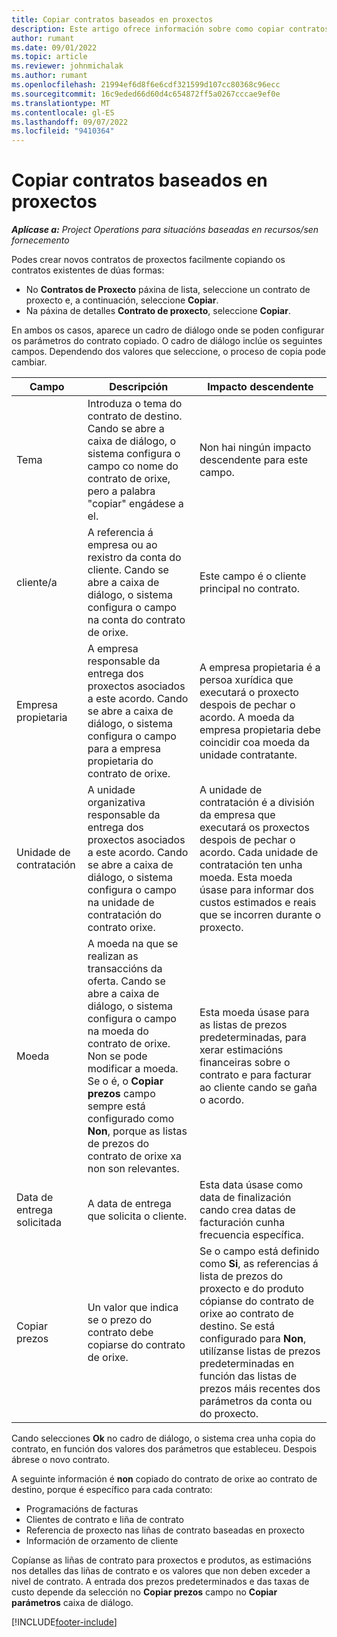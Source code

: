 ```yaml
---
title: Copiar contratos baseados en proxectos
description: Este artigo ofrece información sobre como copiar contratos de proxecto en Microsoft Dynamics 365 Project Operations.
author: rumant
ms.date: 09/01/2022
ms.topic: article
ms.reviewer: johnmichalak
ms.author: rumant
ms.openlocfilehash: 21994ef6d8f6e6cdf321599d107cc80368c96ecc
ms.sourcegitcommit: 16c9eded66d60d4c654872ff5a0267cccae9ef0e
ms.translationtype: MT
ms.contentlocale: gl-ES
ms.lasthandoff: 09/07/2022
ms.locfileid: "9410364"
---
```

# <a name="copy-project-based-contracts"></a>Copiar contratos baseados en proxectos

_**Aplícase a:** Project Operations para situacións baseadas en recursos/sen fornecemento_

Podes crear novos contratos de proxectos facilmente copiando os contratos existentes de dúas formas:

- No **Contratos de Proxecto** páxina de lista, seleccione un contrato de proxecto e, a continuación, seleccione **Copiar**.
- Na páxina de detalles **Contrato de proxecto**, seleccione **Copiar**.

En ambos os casos, aparece un cadro de diálogo onde se poden configurar os parámetros do contrato copiado. O cadro de diálogo inclúe os seguintes campos. Dependendo dos valores que seleccione, o proceso de copia pode cambiar.

| Campo | Descripción | Impacto descendente |
| --- | --- | --- |
| Tema | Introduza o tema do contrato de destino. Cando se abre a caixa de diálogo, o sistema configura o campo co nome do contrato de orixe, pero a palabra "copiar" engádese a el. | Non hai ningún impacto descendente para este campo. |
| cliente/a | A referencia á empresa ou ao rexistro da conta do cliente. Cando se abre a caixa de diálogo, o sistema configura o campo na conta do contrato de orixe. | Este campo é o cliente principal no contrato. |
| Empresa propietaria | A empresa responsable da entrega dos proxectos asociados a este acordo. Cando se abre a caixa de diálogo, o sistema configura o campo para a empresa propietaria do contrato de orixe. | A empresa propietaria é a persoa xurídica que executará o proxecto despois de pechar o acordo. A moeda da empresa propietaria debe coincidir coa moeda da unidade contratante. |
| Unidade de contratación | A unidade organizativa responsable da entrega dos proxectos asociados a este acordo. Cando se abre a caixa de diálogo, o sistema configura o campo na unidade de contratación do contrato orixe. | A unidade de contratación é a división da empresa que executará os proxectos despois de pechar o acordo. Cada unidade de contratación ten unha moeda. Esta moeda úsase para informar dos custos estimados e reais que se incorren durante o proxecto. |
| Moeda | A moeda na que se realizan as transaccións da oferta. Cando se abre a caixa de diálogo, o sistema configura o campo na moeda do contrato de orixe. Non se pode modificar a moeda. Se o é, o **Copiar prezos** campo sempre está configurado como **Non**, porque as listas de prezos do contrato de orixe xa non son relevantes. | Esta moeda úsase para as listas de prezos predeterminadas, para xerar estimacións financeiras sobre o contrato e para facturar ao cliente cando se gaña o acordo. |
| Data de entrega solicitada | A data de entrega que solicita o cliente. | Esta data úsase como data de finalización cando crea datas de facturación cunha frecuencia específica. |
| Copiar prezos | Un valor que indica se o prezo do contrato debe copiarse do contrato de orixe. | Se o campo está definido como **Si**, as referencias á lista de prezos do proxecto e do produto cópianse do contrato de orixe ao contrato de destino. Se está configurado para **Non**, utilízanse listas de prezos predeterminadas en función das listas de prezos máis recentes dos parámetros da conta ou do proxecto. |

Cando selecciones **Ok** no cadro de diálogo, o sistema crea unha copia do contrato, en función dos valores dos parámetros que estableceu. Despois ábrese o novo contrato.

A seguinte información é **non** copiado do contrato de orixe ao contrato de destino, porque é específico para cada contrato:

- Programacións de facturas
- Clientes de contrato e liña de contrato
- Referencia de proxecto nas liñas de contrato baseadas en proxecto
- Información de orzamento de cliente

Copíanse as liñas de contrato para proxectos e produtos, as estimacións nos detalles das liñas de contrato e os valores que non deben exceder a nivel de contrato. A entrada dos prezos predeterminados e das taxas de custo depende da selección no **Copiar prezos** campo no **Copiar parámetros** caixa de diálogo.

[!INCLUDE[footer-include](../includes/footer-banner.md)]
